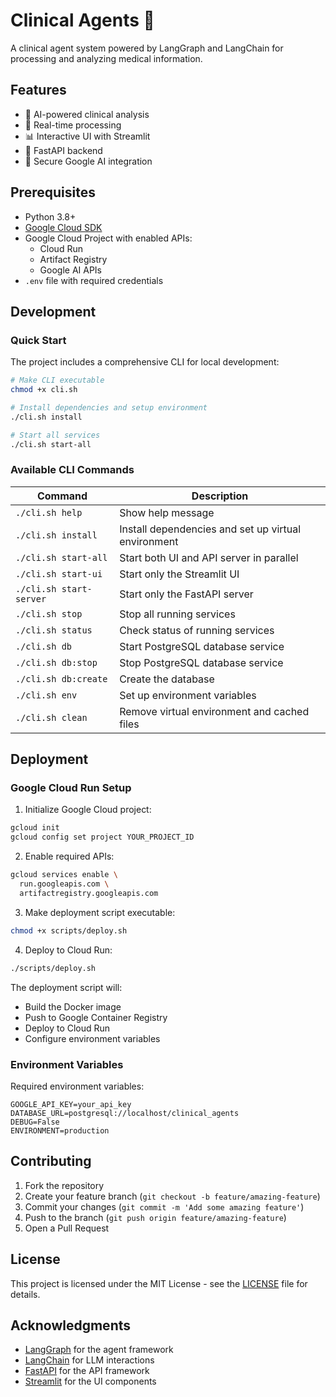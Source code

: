 # Clinical Agents 🏥

A clinical agent system powered by LangGraph and LangChain for processing and analyzing medical information.

## Features

- 🤖 AI-powered clinical analysis
- 🔄 Real-time processing
- 📊 Interactive UI with Streamlit
- 🚀 FastAPI backend
- 🔐 Secure Google AI integration

## Prerequisites

- Python 3.8+
- [Google Cloud SDK](https://cloud.google.com/sdk/docs/install)
- Google Cloud Project with enabled APIs:
  - Cloud Run
  - Artifact Registry
  - Google AI APIs
- `.env` file with required credentials

## Development

### Quick Start

The project includes a comprehensive CLI for local development:

```bash
# Make CLI executable
chmod +x cli.sh

# Install dependencies and setup environment
./cli.sh install

# Start all services
./cli.sh start-all
```

### Available CLI Commands

| Command | Description |
|---------|-------------|
| `./cli.sh help` | Show help message |
| `./cli.sh install` | Install dependencies and set up virtual environment |
| `./cli.sh start-all` | Start both UI and API server in parallel |
| `./cli.sh start-ui` | Start only the Streamlit UI |
| `./cli.sh start-server` | Start only the FastAPI server |
| `./cli.sh stop` | Stop all running services |
| `./cli.sh status` | Check status of running services |
| `./cli.sh db` | Start PostgreSQL database service |
| `./cli.sh db:stop` | Stop PostgreSQL database service |
| `./cli.sh db:create` | Create the database |
| `./cli.sh env` | Set up environment variables |
| `./cli.sh clean` | Remove virtual environment and cached files |

## Deployment

### Google Cloud Run Setup

1. Initialize Google Cloud project:
```bash
gcloud init
gcloud config set project YOUR_PROJECT_ID
```

2. Enable required APIs:
```bash
gcloud services enable \
  run.googleapis.com \
  artifactregistry.googleapis.com
```

3. Make deployment script executable:
```bash
chmod +x scripts/deploy.sh
```

4. Deploy to Cloud Run:
```bash
./scripts/deploy.sh
```

The deployment script will:
- Build the Docker image
- Push to Google Container Registry
- Deploy to Cloud Run
- Configure environment variables

### Environment Variables

Required environment variables:

```
GOOGLE_API_KEY=your_api_key
DATABASE_URL=postgresql://localhost/clinical_agents
DEBUG=False
ENVIRONMENT=production
```

## Contributing

1. Fork the repository
2. Create your feature branch (`git checkout -b feature/amazing-feature`)
3. Commit your changes (`git commit -m 'Add some amazing feature'`)
4. Push to the branch (`git push origin feature/amazing-feature`)
5. Open a Pull Request

## License

This project is licensed under the MIT License - see the [LICENSE](LICENSE) file for details.

## Acknowledgments

- [LangGraph](https://github.com/langchain-ai/langgraph) for the agent framework
- [LangChain](https://github.com/langchain-ai/langchain) for LLM interactions
- [FastAPI](https://fastapi.tiangolo.com/) for the API framework
- [Streamlit](https://streamlit.io/) for the UI components
